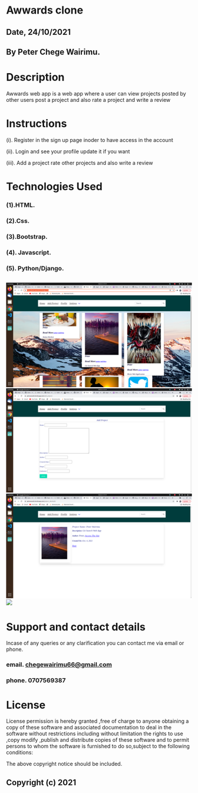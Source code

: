 # Awwards clone

## Date, 24/10/2021


## By Peter Chege Wairimu.


# Description 

Awwards web app is a web app where a user can view projects posted by other users post a project and also rate a project and write a review

# Instructions

(i). Register in the sign up page inoder to have access in the account


(ii). Login and see your profile update it if you want



(iii). Add a project rate other projects and also write a review








# Technologies Used

### (1).HTML.

### (2).Css.

### (3).Bootstrap.

### (4). Javascript.

### (5). Python/Django.


## 
<img src="awwards/static/images/read3.png">
<img src="awwards/static/images/read2.png">
<img src="awwards/static/images/read1.png">
<img src="awwards/static/images/read4.png">






# Support and contact details
Incase of any queries or any clarification you can contact me via email or phone.

### email. chegewairimu66@gmail.com

### phone. 0707569387

# License

License permission is hereby granted ,free of charge to anyone obtaining a copy of these software and associated documentation to deal in the software without restrictions including without limitation the rights to use ,copy modify ,publish and distribute copies of these software and to permit persons to whom the software is furnished to do so,subject to the following conditions:

The above copyright notice should be included.

## Copyright (c) 2021